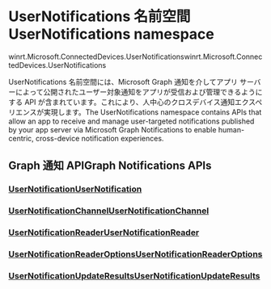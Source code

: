 # <a name="usernotifications-namespace"></a><span data-ttu-id="d76bc-101">UserNotifications 名前空間</span><span class="sxs-lookup"><span data-stu-id="d76bc-101">UserNotifications namespace</span></span>
<span data-ttu-id="d76bc-102">winrt.Microsoft.ConnectedDevices.UserNotifications</span><span class="sxs-lookup"><span data-stu-id="d76bc-102">winrt.Microsoft.ConnectedDevices.UserNotifications</span></span>

<span data-ttu-id="d76bc-103">UserNotifications 名前空間には、Microsoft Graph 通知を介してアプリ サーバーによって公開されたユーザー対象通知をアプリが受信および管理できるようにする API が含まれています。これにより、人中心のクロスデバイス通知エクスペリエンスが実現します。</span><span class="sxs-lookup"><span data-stu-id="d76bc-103">The UserNotifications namespace contains APIs that allow an app to receive and manage user-targeted notifications published by your app server via Microsoft Graph Notifications to enable human-centric, cross-device notification experiences.</span></span> 

## <a name="graph-notifications-apis"></a><span data-ttu-id="d76bc-104">Graph 通知 API</span><span class="sxs-lookup"><span data-stu-id="d76bc-104">Graph Notifications APIs</span></span>

### <a name="usernotificationusernotificationmd"></a>[<span data-ttu-id="d76bc-105">UserNotification</span><span class="sxs-lookup"><span data-stu-id="d76bc-105">UserNotification</span></span>](userNotification.md)
### <a name="usernotificationchannelusernotificationchannelmd"></a>[<span data-ttu-id="d76bc-106">UserNotificationChannel</span><span class="sxs-lookup"><span data-stu-id="d76bc-106">UserNotificationChannel</span></span>](userNotificationChannel.md)
### <a name="usernotificationreaderusernotificationreadermd"></a>[<span data-ttu-id="d76bc-107">UserNotificationReader</span><span class="sxs-lookup"><span data-stu-id="d76bc-107">UserNotificationReader</span></span>](userNotificationReader.md)
### <a name="usernotificationreaderoptionsusernotificationreaderoptionsmd"></a>[<span data-ttu-id="d76bc-108">UserNotificationReaderOptions</span><span class="sxs-lookup"><span data-stu-id="d76bc-108">UserNotificationReaderOptions</span></span>](userNotificationReaderOptions.md)
### <a name="usernotificationupdateresultsusernotificationupdateresultsmd"></a>[<span data-ttu-id="d76bc-109">UserNotificationUpdateResults</span><span class="sxs-lookup"><span data-stu-id="d76bc-109">UserNotificationUpdateResults</span></span>](userNotificationUpdateResults.md)
